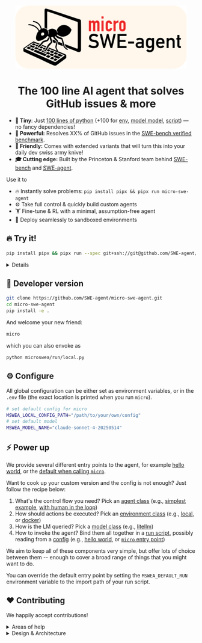 <div align="center">

<img src="docs/assets/micro-swe-agent-banner.svg" alt="micro-swe-agent banner" style="height: 12em"/>
<h1>The 100 line AI agent that solves GitHub issues & more</h1>

</div>

- **🐜 Tiny**: Just [100 lines of python](https://github.com/SWE-agent/micro-swe-agent/blob/main/microswea/agents/default.py) (+100 for [env](https://github.com/SWE-agent/micro-swe-agent/blob/main/microswea/environments/local.py),
[model model](https://github.com/SWE-agent/micro-swe-agent/blob/main/microswea/models/litellm_model.py), [script](https://github.com/SWE-agent/micro-swe-agent/blob/main/microswea/run/hello_world.py)) — no fancy dependencies!
- **💪 Powerful:** Resolves XX% of GitHub issues in the [SWE-bench verified benchmark](https://www.swebench.com/).
- **🤗 Friendly:** Comes with extended variants that will turn this into your daily dev swiss army knive!
- **🎓 Cutting edge:** Built by the Princeton & Stanford team behind [SWE-bench](https://swe-bench.com) and [SWE-agent](https://swe-agent.com).

Use it to

- 🔥 Instantly solve problems: `pip install pipx && pipx run micro-swe-agent`
- ⚙️ Take full control & quickly build custom agents
- 🏋 Fine-tune & RL with a minimal, assumption-free agent
- 🐳 Deploy seamlessly to sandboxed environments

## 🔥 Try it!

```bash
pip install pipx && pipx run --spec git+ssh://git@github.com/SWE-agent/micro-swe-agent micro-swe-agent
```

<details>

<summary>Details</summary>

[pipx](https://pipx.pypa.io/stable/) will install `micro-swe-agent` in an isolated environment and directly run it.
If the invocation doesn't immediately work, you might need to run `pipx ensurepath`.
After the first time, it's enough to just run `pipx run micro-swe-agent`.

</details>

## 🚀 Developer version

```bash
git clone https://github.com/SWE-agent/micro-swe-agent.git
cd micro-swe-agent
pip install -e .
```

And welcome your new friend:

```bash
micro
```

which you can also envoke as

```bash
python microswea/run/local.py
```

## ⚙️ Configure

All global configuration can be either set as environment variables, or
in the `.env` file (the exact location is printed when you run `micro`).

```bash
# set default config for micro
MSWEA_LOCAL_CONFIG_PATH="/path/to/your/own/config"
# set default model
MSWEA_MODEL_NAME="claude-sonnet-4-20250514"
```

## ⚡️ Power up <a target="powerup"/>

We provide several different entry points to the agent,
for example [hello world](https://github.com/SWE-agent/micro-swe-agent/blob/main/microswea/run/hello_world.py),
or the [default when calling `micro`](https://github.com/SWE-agent/micro-swe-agent/blob/main/microswea/run/local.py).

Want to cook up your custom version and the config is not enough?
Just follow the recipe below:

1. What's the control flow you need? Pick an [agent class](https://github.com/SWE-agent/micro-swe-agent/blob/main/microswea/agents) (e.g., [simplest example](https://github.com/SWE-agent/micro-swe-agent/blob/main/microswea/agents/default.py), [with human in the loop](https://github.com/SWE-agent/micro-swe-agent/blob/main/microswea/agents/interactive.py))
2. How should actions be executed? Pick an [environment class](https://github.com/SWE-agent/micro-swe-agent/blob/main/microswea/environments) (e.g., [local](https://github.com/SWE-agent/micro-swe-agent/blob/main/microswea/environments/local.py), or [docker](https://github.com/SWE-agent/micro-swe-agent/blob/main/microswea/environments/docker.py))
3. How is the LM queried? Pick a [model class](https://github.com/SWE-agent/micro-swe-agent/blob/main/microswea/models) (e.g., [litellm](https://github.com/SWE-agent/micro-swe-agent/blob/main/microswea/models/litellm_model.py))
4. How to invoke the agent? Bind them all together in a [run script](https://github.com/SWE-agent/micro-swe-agent/blob/main/microswea/run), possibly reading from a [config](https://github.com/SWE-agent/micro-swe-agent/blob/main/microswea/config) (e.g., [hello world](https://github.com/SWE-agent/micro-swe-agent/blob/main/microswea/run/hello_world.py), or [`micro` entry point](https://github.com/SWE-agent/micro-swe-agent/blob/main/microswea/run/local.py))

We aim to keep all of these components very simple, but offer lots of choice between them -- enough to cover a broad range of
things that you might want to do.

You can override the default entry point by setting the `MSWEA_DEFAULT_RUN` environment variable to the import path of your run script.

## ❤️ Contributing

We happily accept contributions!

<details>
<summary>Areas of help</summary>

- Support for more models (anything where `litellm` doesn't work out of the box)
- Documentation, examples, tutorials, etc.
- Support for more environments & deployments (e.g., run it as a github action, etc.)
- Take a look at the [issues](https://github.com/SWE-agent/micro-swe-agent/issues) and see if there's anything you'd like to work on!

</details>

<details>
<summary>Design & Architecture</summary>

- `micro-swe-agent` aims to stay minimalistic & hackable
- To extend features, we prefer to add a new version of the one of the four components above, rather than making the existing components more complex
- Components should be relatively self-contained, but if there are utilities that might be shared, add a `utils` folder (like [this one](https://github.com/SWE-agent/micro-swe-agent/tree/main/microswea/models/utils)). But keep it simple!
- If your component is a bit more specific, add it into an `extra` folder (like [this one](https://github.com/SWE-agent/micro-swe-agent/tree/main/microswea/run/extra))
- Our target audience is anyone who doesn't shy away from modifying a bit of code (especially a run script) to get what they want
- Therefore, not everything needs to be configurable with the config files, but it should be easy to use with a run script
- Many LMs write very verbose code -- please clean it up! Same goes for the tests. They should still be concise and readable.
- Please install `pre-commit` (`pip install pre-commit && pre-commit install`) and run it before committing. This will enforce our style guide.

</details>
